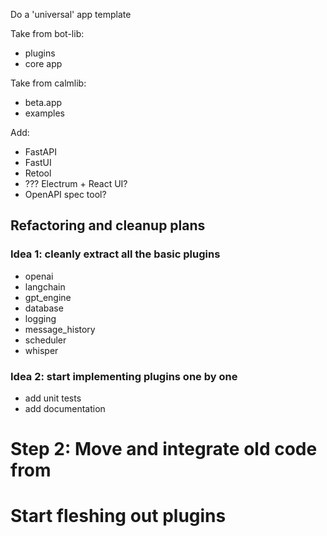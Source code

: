 Do a 'universal' app template

Take from bot-lib:
- plugins
- core app

Take from calmlib: 
- beta.app
- examples

Add:
- FastAPI
- FastUI
- Retool
- ??? Electrum + React UI?
- OpenAPI spec tool? 


## Refactoring and cleanup plans

### Idea 1: cleanly extract all the basic plugins

- openai
- langchain
- gpt_engine
- database
- logging
- message_history
- scheduler
- whisper

### Idea 2: start implementing plugins one by one
- add unit tests
- add documentation

# Step 2: Move and integrate old code from 

# Start fleshing out plugins

#
